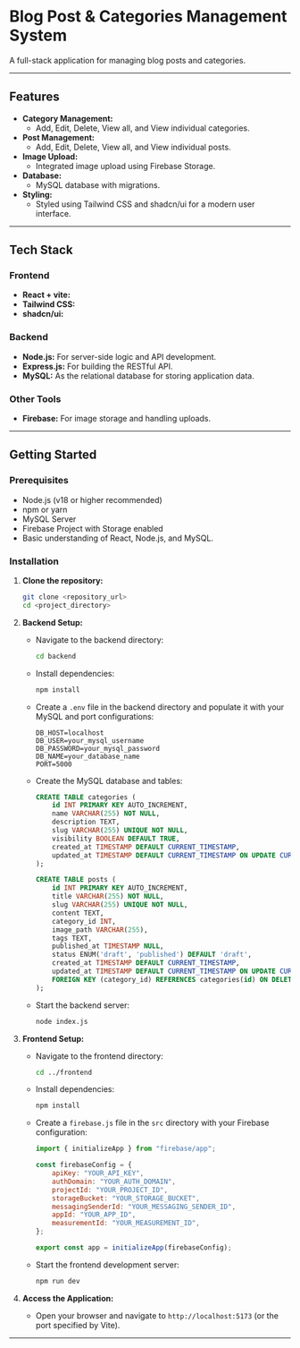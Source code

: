 # Blog Post & Categories Management System

A full-stack application for managing blog posts and categories.

---

## Features

- **Category Management:**
    - Add, Edit, Delete, View all, and View individual categories.
- **Post Management:**
    - Add, Edit, Delete, View all, and View individual posts.
- **Image Upload:**
    - Integrated image upload using Firebase Storage.
- **Database:**
    - MySQL database with migrations.
- **Styling:**
    - Styled using Tailwind CSS and shadcn/ui for a modern user interface.

---

## Tech Stack

### Frontend

- **React + vite:** 
- **Tailwind CSS:** 
- **shadcn/ui:** 

### Backend

- **Node.js:** For server-side logic and API development.
- **Express.js:** For building the RESTful API.
- **MySQL:** As the relational database for storing application data.

### Other Tools

- **Firebase:** For image storage and handling uploads.

---

## Getting Started

### Prerequisites

- Node.js (v18 or higher recommended)
- npm or yarn
- MySQL Server
- Firebase Project with Storage enabled
- Basic understanding of React, Node.js, and MySQL.

### Installation

1.  **Clone the repository:**

    ```bash
    git clone <repository_url>
    cd <project_directory>
    ```

2.  **Backend Setup:**

    -   Navigate to the backend directory:

        ```bash
        cd backend
        ```

    -   Install dependencies:

        ```bash
        npm install
        ```

    -   Create a `.env` file in the backend directory and populate it with your MySQL and port configurations:

        ```dotenv
        DB_HOST=localhost
        DB_USER=your_mysql_username
        DB_PASSWORD=your_mysql_password
        DB_NAME=your_database_name
        PORT=5000
        ```

    -   Create the MySQL database and tables:

        ```sql
        CREATE TABLE categories (
            id INT PRIMARY KEY AUTO_INCREMENT,
            name VARCHAR(255) NOT NULL,
            description TEXT,
            slug VARCHAR(255) UNIQUE NOT NULL,
            visibility BOOLEAN DEFAULT TRUE,
            created_at TIMESTAMP DEFAULT CURRENT_TIMESTAMP,
            updated_at TIMESTAMP DEFAULT CURRENT_TIMESTAMP ON UPDATE CURRENT_TIMESTAMP
        );

        CREATE TABLE posts (
            id INT PRIMARY KEY AUTO_INCREMENT,
            title VARCHAR(255) NOT NULL,
            slug VARCHAR(255) UNIQUE NOT NULL,
            content TEXT,
            category_id INT,
            image_path VARCHAR(255),
            tags TEXT,
            published_at TIMESTAMP NULL,
            status ENUM('draft', 'published') DEFAULT 'draft',
            created_at TIMESTAMP DEFAULT CURRENT_TIMESTAMP,
            updated_at TIMESTAMP DEFAULT CURRENT_TIMESTAMP ON UPDATE CURRENT_TIMESTAMP,
            FOREIGN KEY (category_id) REFERENCES categories(id) ON DELETE SET NULL
        );
        ```

    -   Start the backend server:

        ```bash
        node index.js    
        ```

3.  **Frontend Setup:**

    -   Navigate to the frontend directory:

        ```bash
        cd ../frontend
        ```

    -   Install dependencies:

        ```bash
        npm install
        ```

    -   Create a `firebase.js` file in the `src` directory with your Firebase configuration:

        ```javascript
        import { initializeApp } from "firebase/app";

        const firebaseConfig = {
            apiKey: "YOUR_API_KEY",
            authDomain: "YOUR_AUTH_DOMAIN",
            projectId: "YOUR_PROJECT_ID",
            storageBucket: "YOUR_STORAGE_BUCKET",
            messagingSenderId: "YOUR_MESSAGING_SENDER_ID",
            appId: "YOUR_APP_ID",
            measurementId: "YOUR_MEASUREMENT_ID",
        };

        export const app = initializeApp(firebaseConfig);
        ```

    -   Start the frontend development server:

        ```bash
        npm run dev
        ```

4.  **Access the Application:**

    -   Open your browser and navigate to `http://localhost:5173` (or the port specified by Vite).

---
